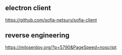 ## electron client

https://github.com/sofia-netsurv/sofia-client

## reverse engineering

https://miloserdov.org/?p=5790&PageSpeed=noscript